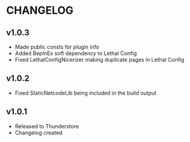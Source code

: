 # CHANGELOG  
 
## v1.0.3  
- Made public consts for plugin info  
- Added BepInEx soft dependency to Lethal Config  
- Fixed LethalConfigNicerizer making duplicate pages in Lethal Config  
 
## v1.0.2  
- Fixed StaticNetcodeLib being included in the build output  
  
## v1.0.1  
  
- Released to Thunderstore  
- Changelog created  
  